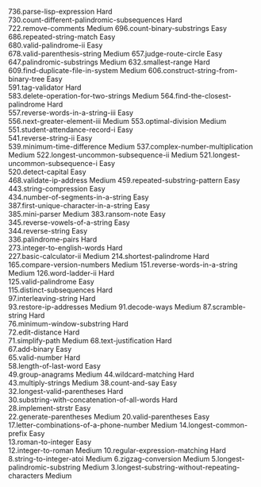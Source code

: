 736.parse-lisp-expression                                        Hard  
730.count-different-palindromic-subsequences                     Hard  
722.remove-comments                                              Medium
696.count-binary-substrings                                      Easy  
686.repeated-string-match                                        Easy  
680.valid-palindrome-ii                                          Easy  
678.valid-parenthesis-string                                     Medium
657.judge-route-circle                                           Easy  
647.palindromic-substrings                                       Medium
632.smallest-range                                               Hard  
609.find-duplicate-file-in-system                                Medium
606.construct-string-from-binary-tree                            Easy  
591.tag-validator                                                Hard  
583.delete-operation-for-two-strings                             Medium
564.find-the-closest-palindrome                                  Hard  
557.reverse-words-in-a-string-iii                                Easy  
556.next-greater-element-iii                                     Medium
553.optimal-division                                             Medium
551.student-attendance-record-i                                  Easy  
541.reverse-string-ii                                            Easy  
539.minimum-time-difference                                      Medium
537.complex-number-multiplication                                Medium
522.longest-uncommon-subsequence-ii                              Medium
521.longest-uncommon-subsequence-i                               Easy  
520.detect-capital                                               Easy  
468.validate-ip-address                                          Medium
459.repeated-substring-pattern                                   Easy  
443.string-compression                                           Easy  
434.number-of-segments-in-a-string                               Easy  
387.first-unique-character-in-a-string                           Easy  
385.mini-parser                                                  Medium
383.ransom-note                                                  Easy  
345.reverse-vowels-of-a-string                                   Easy  
344.reverse-string                                               Easy  
336.palindrome-pairs                                             Hard  
273.integer-to-english-words                                     Hard  
227.basic-calculator-ii                                          Medium
214.shortest-palindrome                                          Hard  
165.compare-version-numbers                                      Medium
151.reverse-words-in-a-string                                    Medium
126.word-ladder-ii                                               Hard  
125.valid-palindrome                                             Easy  
115.distinct-subsequences                                        Hard  
 97.interleaving-string                                          Hard  
 93.restore-ip-addresses                                         Medium
 91.decode-ways                                                  Medium
 87.scramble-string                                              Hard  
 76.minimum-window-substring                                     Hard  
 72.edit-distance                                                Hard  
 71.simplify-path                                                Medium
 68.text-justification                                           Hard  
 67.add-binary                                                   Easy  
 65.valid-number                                                 Hard  
 58.length-of-last-word                                          Easy  
 49.group-anagrams                                               Medium
 44.wildcard-matching                                            Hard  
 43.multiply-strings                                             Medium
 38.count-and-say                                                Easy  
 32.longest-valid-parentheses                                    Hard  
 30.substring-with-concatenation-of-all-words                    Hard  
 28.implement-strstr                                             Easy  
 22.generate-parentheses                                         Medium
 20.valid-parentheses                                            Easy  
 17.letter-combinations-of-a-phone-number                        Medium
 14.longest-common-prefix                                        Easy  
 13.roman-to-integer                                             Easy  
 12.integer-to-roman                                             Medium
 10.regular-expression-matching                                  Hard  
  8.string-to-integer-atoi                                       Medium
  6.zigzag-conversion                                            Medium
  5.longest-palindromic-substring                                Medium
  3.longest-substring-without-repeating-characters               Medium
